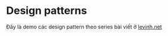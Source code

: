 # Design patterns

Đây là demo các design pattern theo series bài viết ở [levinh.net](https://levinh.net/design-patterns)

